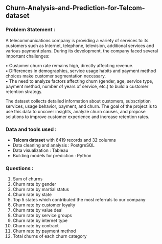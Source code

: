 ## Churn-Analysis-and-Prediction-for-Telcom-dataset
### Problem Statement : 

A telecommunications company is providing a variety of services to its customers such as Internet, telephone, television, additional services and various payment plans. During its development, the company faced several important challenges:

  •	Customer churn rate remains high, directly affecting revenue. <br>
  •	Differences in demographics, service usage habits and payment method choices make customer segmentation necessary. <br>
  •	The need to analyze factors affecting churn (gender, age, service type, payment method, number of years of service, etc.) to build a customer retention strategy. <br>
  
The dataset collects detailed information about customers, subscription services, usage behavior, payment, and churn. The goal of the project is to use this data to uncover insights, analyze churn causes, and propose solutions to improve customer experience and increase retention rates.
### Data and tools used : 
- **Telcom dataset** with 6419 records and 32 columns
- Data cleaning and analysis : PostgreSQL
- Data visualization : Tableau
- Building models for prediction : Python

### Questions : 
1. Sum of churns
2. Churn rate by gender
3. Churn rate by martial status
4. Churn rate by state
5. Top 5 states which contributed the most referrals to our company
6. Churn rate by customer loyalty
7. Churn rate by value deal
8. Churn rate by service groups
9. Churn rate by internet type
10. Churn rate by contract
11. Churn rate by payment method
12. Total churns of each churn category 


